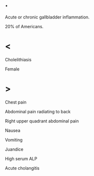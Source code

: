 # .

Acute or chronic gallbladder inflammation.

20% of Americans.

# <

Cholelithiasis

Female

# >

Chest pain

Abdominal pain radiating to back

Right upper quadrant abdominal pain

Nausea

Vomiting

Juandice

High serum ALP

Acute cholangitis

